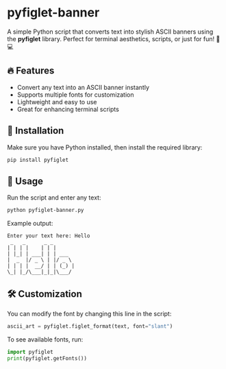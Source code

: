# pyfiglet-banner

A simple Python script that converts text into stylish ASCII banners using the **pyfiglet** library. Perfect for terminal aesthetics, scripts, or just for fun! 🎨💻

## 🔥 Features
- Convert any text into an ASCII banner instantly
- Supports multiple fonts for customization
- Lightweight and easy to use
- Great for enhancing terminal scripts

## 🚀 Installation
Make sure you have Python installed, then install the required library:
```bash
pip install pyfiglet
```

## 🎯 Usage
Run the script and enter any text:
```bash
python pyfiglet-banner.py
```
Example output:
```
Enter your text here: Hello
 _   _      _ _  
| | | |    | | |
| |_| | ___| | | ___
|  _  |/ _ \ | |/ _ \
| | | |  __/ | | (_) |
\_| |_/\___|_|_|\___/
```

## 🛠 Customization
You can modify the font by changing this line in the script:
```python
ascii_art = pyfiglet.figlet_format(text, font="slant")
```
To see available fonts, run:
```python
import pyfiglet
print(pyfiglet.getFonts())
```


